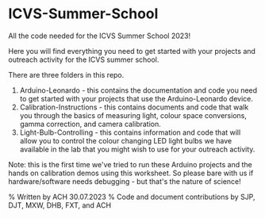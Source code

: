 # ICVS-Summer-School
All the code needed for the ICVS Summer School 2023!

Here you will find everything you need to get started with your projects and outreach activity for the ICVS summer school.

There are three folders in this repo.

1) Arduino-Leonardo - this contains the documentation and code you need to get started with your projects that use the Arduino-Leonardo device.
2) Calibration-Instructions - this contains documents and code that walk you through the basics of measuring light, colour space conversions, gamma correction, and camera calibration.
3) Light-Bulb-Controlling - this contains information and code that will allow you to control the colour changing LED light bulbs we have available in the lab that you might wish to use for your outreach activity.

Note: this is the first time we've tried to run these Arduino projects and the hands on calibration demos using this worksheet. So please bare with us if hardware/software needs debugging - but that's the nature of science!

% Written by ACH 30.07.2023
% Code and document contributions by SJP, DJT, MXW, DHB, FXT, and ACH
